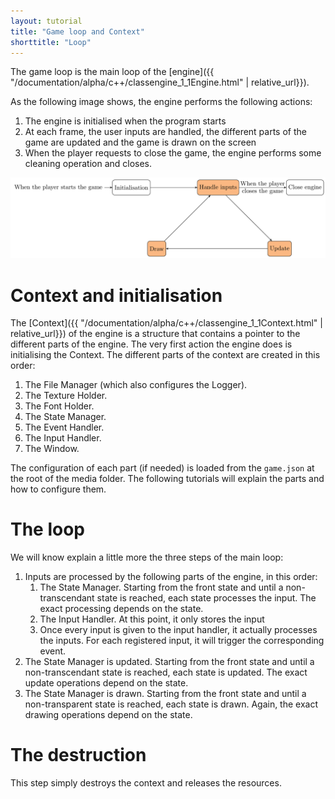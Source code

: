 ```yaml
---
layout: tutorial
title: "Game loop and Context"
shorttitle: "Loop"
---
```


The game loop is the main loop of the [engine]({{ "/documentation/alpha/c++/classengine_1_1Engine.html" | relative_url}}).

As the following image shows, the engine performs the following actions:
  1. The engine is initialised when the program starts
  2. At each frame, the user inputs are handled, the different parts of the game are updated and the game is drawn on the screen
  3. When the player requests to close the game, the engine performs some cleaning operation and closes.

![Game loop image](images/loop.png)

# Context and initialisation
The [Context]({{ "/documentation/alpha/c++/classengine_1_1Context.html" | relative_url}}) of the engine is a structure that contains a pointer to the different parts of the engine.
The very first action the engine does is initialising the Context.
The different parts of the context are created in this order:
  1. The File Manager (which also configures the Logger).
  2. The Texture Holder.
  3. The Font Holder.
  4. The State Manager.
  5. The Event Handler.
  6. The Input Handler.
  7. The Window.

The configuration of each part (if needed) is loaded from the `game.json` at the root of the media folder. The following tutorials will explain the parts and how to configure them.

# The loop
We will know explain a little more the three steps of the main loop:
1. Inputs are processed by the following parts of the engine, in this order:
    1. The State Manager. Starting from the front state and until a non-transcendant state is reached, each state processes the input. The exact processing depends on the state.
    2. The Input Handler. At this point, it only stores the input
    3. Once every input is given to the input handler, it actually processes the inputs. For each registered input, it will trigger the corresponding event.
2. The State Manager is updated. Starting from the front state and until a non-transcendant state is reached, each state is updated. The exact update operations depend on the state.
3. The State Manager is drawn. Starting from the front state and until a non-transparent state is reached, each state is drawn. Again, the exact drawing operations depend on the state.

# The destruction
This step simply destroys the context and releases the resources.